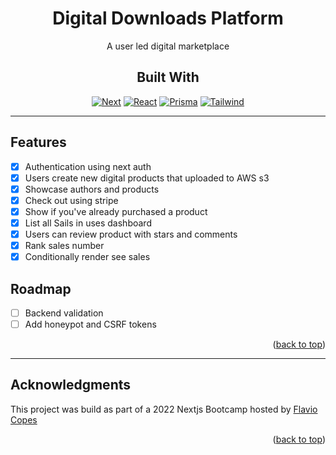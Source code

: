 <div align="center">

# Digital Downloads Platform

A user led digital marketplace

## Built With

[![Next][next.js]][next-url]
[![React][react.js]][react-url] [![Prisma][prisma.js]][prisma-url] [![Tailwind][tailwind.js]][tailwind-url]

</div>

---

## Features

- [x] Authentication using next auth
- [x] Users create new digital products that uploaded to AWS s3
- [x] Showcase authors and products
- [x] Check out using stripe
- [x] Show if you've already purchased a product
- [x] List all Sails in uses dashboard
- [x] Users can review product with stars and comments
- [x] Rank sales number
- [x] Conditionally render see sales

## Roadmap

- [ ] Backend validation
- [ ] Add honeypot and CSRF tokens

<p align="right">(<a href="#readme-top">back to top</a>)</p>

---

## Acknowledgments

This project was build as part of a 2022 Nextjs Bootcamp hosted by [Flavio Copes](https://github.com/flaviocopes)

<p align="right">(<a href="#readme-top">back to top</a>)</p>

<!-- Links -->

[next.js]: https://img.shields.io/badge/next.js-000000?style=for-the-badge&logo=nextdotjs&logoColor=white
[next-url]: https://nextjs.org/
[react.js]: https://img.shields.io/badge/React-20232A?style=for-the-badge&logo=react&logoColor=61DAFB
[react-url]: https://reactjs.org/
[tailwind.js]: https://img.shields.io/badge/Tailwind-06B6D4?style=for-the-badge&logo=tailwind-css&logoColor=white
[tailwind-url]: https://tailwindcss.com/
[prisma.js]: https://img.shields.io/badge/Prisma-2D3748?style=for-the-badge&logo=prisma&logoColor=white
[prisma-url]: https://prisma.io/
